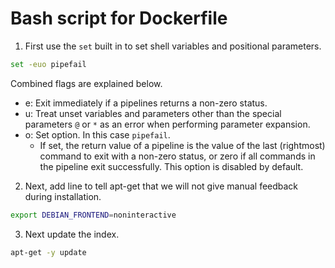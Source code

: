 # Bash script for Dockerfile

1. First use the `set` built in to set shell variables and positional parameters.

```bash
set -euo pipefail
```

Combined flags are explained below.

- e: Exit immediately if a pipelines returns a non-zero status.
- u: Treat unset variables and parameters other than the special parameters `@` or `*` as an error when performing parameter expansion.
- o: Set option. In this case `pipefail`. 
  - If set, the return value of a pipeline is the value of the last (rightmost) command to exit with a non-zero status, or zero if all commands in the pipeline exit successfully. This option is disabled by default.  

2. Next, add line to tell apt-get that we will not give manual feedback during installation.

```bash
export DEBIAN_FRONTEND=noninteractive
```

3. Next update the index.

```bash
apt-get -y update
```
